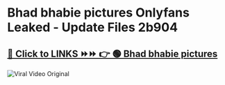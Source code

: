 
 # Bhad bhabie pictures Onlyfans Leaked - Update Files 2b904

## <h2><a href="https://clipsfans.com/Bhad_bhabie_pictures&ref=git">🔗 Click to LINKS ⏩⏩ 👉 🟢 Bhad bhabie pictures </a></h2>

<a href="https://clipsfans.com/Bhad_bhabie_pictures&ref=git" rel="nofollow" data-target="animated-image.originalLink"><img src="https://i.ibb.co.com/xMMVF88/686577567.gif" alt="Viral Video Original" style="max-width: 100%; display: inline-block;" data-target="animated-image.originalImage"></a>

